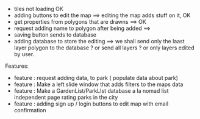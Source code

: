 - tiles not loading  OK 
- adding buttons to edit the map ==> editing the map adds stuff on it, OK 
- get properties from polygons that are drawns ==> OK 
- request adding name to polygon after being added ==> 
- saving button sends to database
- adding database to store the editing ==> we shall send only the laast layer polygon to the database ? or send all layers ? or only layers edited  by user. 

Features: 
- feature : request adding data, to park ( populate data about park)
- feature : Make a left slide window that adds filters to the maps data
- feature : Make a GardenList/ParkLIst database a la nomad list independent page rating parks in the city
- feature : adding sign up / login buttons to edit map with email confirmation 
